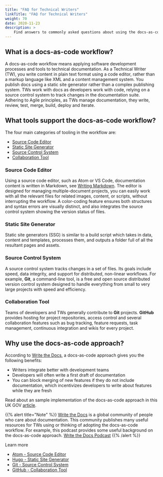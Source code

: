 ```yaml
---
title: "FAQ for Technical Writers"
linkTitle: "FAQ for Technical Writers"
weight: 70
date: 2020-11-23
description: >
    Find answers to commonly asked questions about using the docs-as-code workflow.
---
```


## What is a docs-as-code workflow?

A docs-as-code workflow means applying software development processes and tools to technical documentation. As a Technical Writer (TW), you write content in plain text format using a code editor, rather than a markup language like XML and a content management system. You publish docs using a static site generator rather than a complex publishing system. TWs work with docs as developers work with code, relying on a source control system to track changes in the documentation suite. Adhering to Agile principles, as TWs manage documentation, they write, review, test, merge, build, deploy and iterate.

## What tools support the docs-as-code workflow?

The four main categories of tooling in the workflow are:

* [Source Code Editor](#source-code-editor)
* [Static Site Generator](#static-site-generator)
* [Source Control System](#source-control-system)
* [Collaboration Tool](#collaboration-tool)

### Source Code Editor

Using a source code editor, such as Atom or VS Code, documentation content is written in Markdown, see [Writing Markdown](/docs/contribution_guidelines/writing_markdown/). The editor is designed for managing multiple-document projects, you can easily work with all the relevant files for related images, content, or scripts, without interrupting the workflow. A color-coding feature  ensures both structures and syntax errors are visually distinct, and also integrates the source control system showing the version status of files.

### Static Site Generator

Static site generators (SSG) is similar to a build script which takes in data, content and templates, processes them, and outputs a folder full of all the resultant pages and assets.

### Source Control System

A source control system tracks changes in a set of files. Its goals include speed, data integrity, and support for distributed, non-linear workflows. For example, **Git**, a command-line tool, is a free and open source distributed version control system designed to handle everything from small to very large projects with speed and efficiency.

### Collaboration Tool

Teams of developers and TWs generally contribute to **Git** projects. **GitHub** provides hosting for project repositories, access control and several collaboration features such as bug tracking, feature requests, task management, continuous integration and wikis for every project.  

## Why use the docs-as-code approach?

According to [Write the Docs](https://www.writethedocs.org/), a docs-as-code approach gives you the following benefits:

* Writers integrate better with development teams
* Developers will often write a first draft of documentation
* You can block merging of new features if they do not include documentation, which incentivizes developers to write about features while they are fresh

Read about an sample implementation of the docs-as-code approach in this UK GOV [article](https://technology.blog.gov.uk/2017/08/25/why-we-use-a-docs-as-code-approach-for-technical-documentation/#:~:text=Docs%20as%20code%20means%20applying,and%20a%20content%20management%20system.).

{{% alert title="Note" %}}
[Write the Docs](https://www.writethedocs.org/) is a global community of people who care about documentation. This community publishes many useful resources for TWs using or thinking of adopting the docs-as-code workflow. For example, this podcast provides some useful background on the docs-as-code approach. [Write the Docs Podcast](https://podcast.writethedocs.org/2017/03/05/episode-4-continuous-integration-and-docs-like-code/)
{{% /alert %}}

Learn more

* [Atom - Source Code Editor](https://atom.io/)
* [Hugo - Static Site Generator](https://gohugo.io/)
* [Git - Source Control System](https://git-scm.com/)
* [GitHub - Collaboration Tool](https://en.wikipedia.org/wiki/GitHub)
